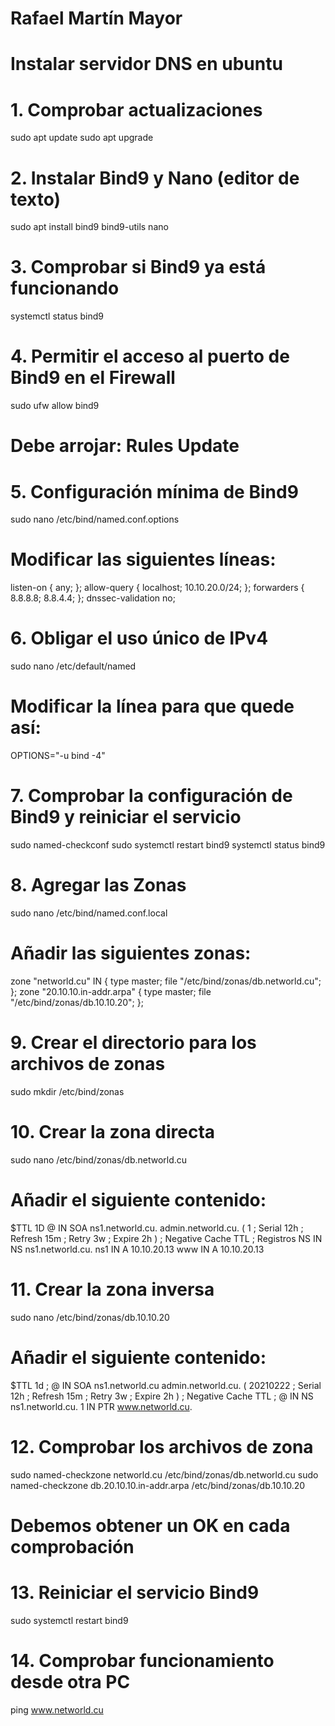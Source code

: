 # Rafael Martín Mayor

# Instalar servidor DNS en ubuntu

# 1. Comprobar actualizaciones
sudo apt update
sudo apt upgrade

# 2. Instalar Bind9 y Nano (editor de texto)
sudo apt install bind9 bind9-utils nano

# 3. Comprobar si Bind9 ya está funcionando
systemctl status bind9

# 4. Permitir el acceso al puerto de Bind9 en el Firewall
sudo ufw allow bind9
# Debe arrojar: Rules Update

# 5. Configuración mínima de Bind9
sudo nano /etc/bind/named.conf.options
# Modificar las siguientes líneas:
listen-on { any; };
allow-query { localhost; 10.10.20.0/24; };
forwarders {
    8.8.8.8;
    8.8.4.4;
};
dnssec-validation no;

# 6. Obligar el uso único de IPv4
sudo nano /etc/default/named
# Modificar la línea para que quede así:
OPTIONS="-u bind -4"

# 7. Comprobar la configuración de Bind9 y reiniciar el servicio
sudo named-checkconf
sudo systemctl restart bind9
systemctl status bind9

# 8. Agregar las Zonas
sudo nano /etc/bind/named.conf.local
# Añadir las siguientes zonas:
zone "networld.cu" IN {
    type master;
    file "/etc/bind/zonas/db.networld.cu";
};
zone "20.10.10.in-addr.arpa" {
    type master;
    file "/etc/bind/zonas/db.10.10.20";
};

# 9. Crear el directorio para los archivos de zonas
sudo mkdir /etc/bind/zonas

# 10. Crear la zona directa
sudo nano /etc/bind/zonas/db.networld.cu
# Añadir el siguiente contenido:
$TTL 1D
@ IN SOA ns1.networld.cu. admin.networld.cu. (
    1 ; Serial
    12h ; Refresh
    15m ; Retry
    3w ; Expire
    2h ) ; Negative Cache TTL
; Registros NS
IN NS ns1.networld.cu.
ns1 IN A 10.10.20.13
www IN A 10.10.20.13

# 11. Crear la zona inversa
sudo nano /etc/bind/zonas/db.10.10.20
# Añadir el siguiente contenido:
$TTL 1d ;
@ IN SOA ns1.networld.cu admin.networld.cu. (
    20210222 ; Serial
    12h ; Refresh
    15m ; Retry
    3w ; Expire
    2h ) ; Negative Cache TTL
;
@ IN NS ns1.networld.cu.
1 IN PTR www.networld.cu.

# 12. Comprobar los archivos de zona
sudo named-checkzone networld.cu /etc/bind/zonas/db.networld.cu
sudo named-checkzone db.20.10.10.in-addr.arpa /etc/bind/zonas/db.10.10.20
# Debemos obtener un OK en cada comprobación

# 13. Reiniciar el servicio Bind9
sudo systemctl restart bind9

# 14. Comprobar funcionamiento desde otra PC
ping www.networld.cu
